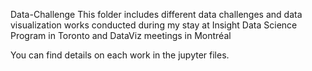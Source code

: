 Data-Challenge
This folder includes different data challenges and data visualization works conducted during my stay at Insight Data Science Program in Toronto and DataViz meetings in Montréal

You can find details on each work in the jupyter files.